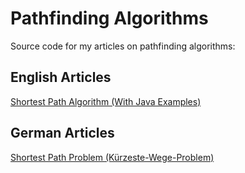 # Pathfinding Algorithms

Source code for my articles on pathfinding algorithms:

## English Articles

[Shortest Path Algorithm (With Java Examples)](https://www.happycoders.eu/algorithms/shortest-path-algorithm-java/)

## German Articles

[Shortest Path Problem (Kürzeste-Wege-Problem)](https://www.happycoders.eu/de/algorithmen/shortest-path-problem-java/)
